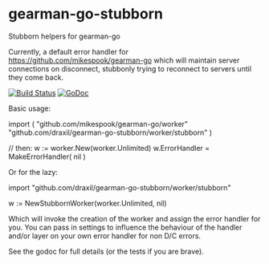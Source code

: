 gearman-go-stubborn
===================

Stubborn helpers for gearman-go

Currently, a default error handler for https://github.com/mikespook/gearman-go which will maintain server connections on disconnect, stubbonly trying to reconnect to servers until they come back.

[![Build Status](https://travis-ci.org/draxil/gearman-go-stubborn.png?branch=master)](https://travis-ci.org/draxil/gearman-go-stubborn)
[![GoDoc](https://godoc.org/github.com/draxil/gearman-go-stubborn/worker/stubborn?status.png)](https://godoc.org/github.com/draxil/gearman-go-stubborn/worker/stubborn)

Basic usage:
  
  
  import (
    "github.com/mikespook/gearman-go/worker"
    "github.com/draxil/gearman-go-stubborn/worker/stubborn"
  )
  
  // then:
  w := worker.New(worker.Unlimited)
  w.ErrorHandler = MakeErrorHandler( nil )
  
Or for the lazy:

  import "github.com/draxil/gearman-go-stubborn/worker/stubborn"
  
  w := NewStubbornWorker(worker.Unlimited, nil)
  
Which will invoke the creation of the worker and assign the error handler for you. You can pass in settings to influence the behaviour of the handler and/or layer on your own error handler for non D/C errors. 

See the godoc for full details (or the tests if you are brave).
